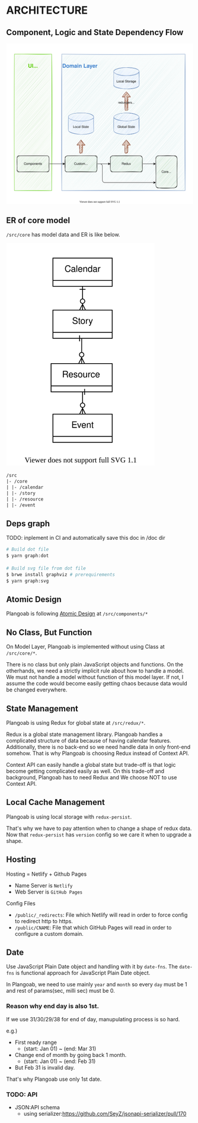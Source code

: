 # ARCHITECTURE

## Component, Logic and State Dependency Flow

<!--
  [How to Modify following svg file]
    1) open draw.io.
    2) import this svg file
    3) modify
    4) export as svg file
-->
<img src="./DATA_FLOW.svg" alt="DATA_FLOW" />

## ER of core model

`/src/core` has model data and ER is like below.

<img src="./ER_CORE.svg" alt="ER_CODE" />

```
/src
|- /core
| |- /calendar
| |- /story
| |- /resource
| |- /event
```

## Deps graph

TODO: inplement in CI and automatically save this doc in /doc dir

```zsh
# Build dot file
$ yarn graph:dot

# Build svg file from dot file
$ brwe install graphviz # prerequirements
$ yarn graph:svg
```

## Atomic Design

Plangoab is following [Atomic Design](https://bradfrost.com/blog/post/atomic-web-design/) at `/src/components/*`

## No Class, But Function

On Model Layer, Plangoab is implemented without using Class at `/src/core/*`.

There is no class but only plain JavaScript objects and functions.
On the otherhands, we need a strictly implicit rule about how to handle a model.
We must not handle a model without function of this model layer.
If not, I assume the code would become easily getting chaos because data would be changed everywhere.

## State Management

Plangoab is using Redux for global state at `/src/redux/*`.

Redux is a global state management library. Plangoab handles a complicated structure of data because of having calendar features. Additionally, there is no back-end so we need handle data in only front-end somehow. That is why Plangoab is choosing Redux instead of Context API.

Context API can easily handle a global state but trade-off is that logic become getting complicated easily as well. On this trade-off and background, Plangoab has to need Redux and We choose NOT to use Context API.

## Local Cache Management

Plangoab is using local storage with `redux-persist`.

That's why we have to pay attention when to change a shape of redux data.
Now that `redux-persist` has `version` config so we care it when to upgrade a shape.

## Hosting

Hosting = Netlify + Github Pages

- Name Server is `Netlify`
- Web Server is `GitHub Pages`

Config Files

- `/public/_redirects`: File which Netlify will read in order to force config to redirect http to https.
- `/public/CNAME`: File that which GitHub Pages will read in order to configure a custom domain.

## Date

Use JavaScript Plain Date object and handling with it by `date-fns`.
The `date-fns` is functional approach for JavaScript Plain Date object.

In Plangoab, we need to use mainly `year` and `month` so every `day` must be 1 and rest of params(sec, milli sec) must be 0.

### Reason why end day is also 1st.

If we use 31/30/29/38 for end of day, manupulating process is so hard.

e.g.)

- First ready range
  - (start: Jan 01) ~ (end: Mar 31)
- Change end of month by going back 1 month.
  - (start: Jan 01) ~ (end: Feb 31)
- But Feb 31 is invalid day.

That's why Plangoab use only 1st date.

### TODO: API

- JSON:API schema
  - using serializer:https://github.com/SeyZ/jsonapi-serializer/pull/170
